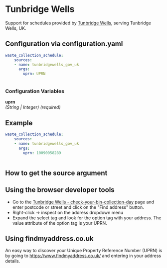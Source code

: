 # Tunbridge Wells

Support for schedules provided by [Tunbridge Wells](https://tunbridgewells.gov.uk/), serving Tunbridge Wells, UK.

## Configuration via configuration.yaml

```yaml
waste_collection_schedule:
    sources:
    - name: tunbridgewells_gov_uk
      args:
        uprn: UPRN
        
```

### Configuration Variables

**uprn**  
*(String | Integer) (required)*

## Example

```yaml
waste_collection_schedule:
    sources:
    - name: tunbridgewells_gov_uk
      args:
        uprn: 10090058289
        
```

## How to get the source argument

## Using the browser developer tools

- Go to the [Tunbridge Wells - check-your-bin-collection-day](https://tunbridgewells.gov.uk/bins-and-recycling/check-your-bin-collection-day) page and enter postcode or street and click on the "Find address" button.
- Right-click -> inspect on the address dropdown menu
- Expand the select tag and look for the option tag with your address. The value attribute of the option tag is your UPRN.

## Using findmyaddress.co.uk

An easy way to discover your Unique Property Reference Number (UPRN) is by going to <https://www.findmyaddress.co.uk/> and entering in your address details.
